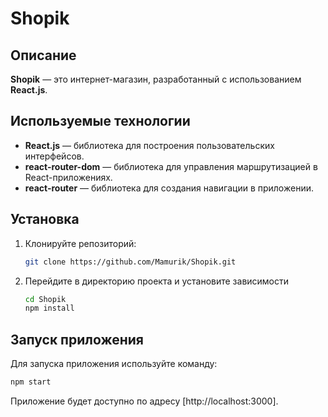 # Shopik

## Описание

**Shopik** — это интернет-магазин, разработанный с использованием **React.js**. 

## Используемые технологии

- **React.js** — библиотека для построения пользовательских интерфейсов.
- **react-router-dom** — библиотека для управления маршрутизацией в React-приложениях.
- **react-router** — библиотека для создания навигации в приложении.

## Установка

1. Клонируйте репозиторий:

   ```bash
   git clone https://github.com/Mamurik/Shopik.git
   ```
2. Перейдите в директорию проекта и установите зависимости
     ```bash
    cd Shopik
    npm install
    ```
## Запуск приложения
Для запуска приложения используйте команду:
  ```bash
  npm start
  ```
Приложение будет доступно по адресу [http://localhost:3000].
